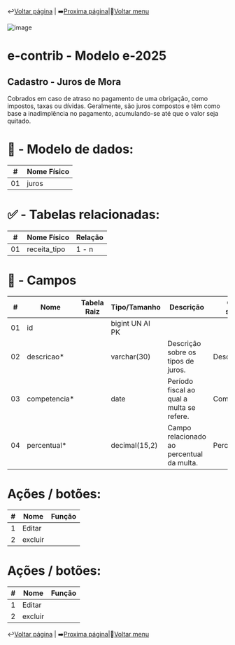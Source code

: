                                                                  
↩️[Voltar página](https://github.com/VenturaCerqueira/Documento_gestao_tributaria/blob/main/Cadastro/02%20-%20multa.md) | ➡️[Proxima página](https://github.com/VenturaCerqueira/Documento_gestao_tributaria/blob/main/Cadastro/04%20-%20tipo_de_receita.md)|🔢[Voltar menu](https://github.com/VenturaCerqueira/Documento_gestao_tributaria)    

![image](https://github.com/user-attachments/assets/04662de1-1516-48d7-bb8c-50b38989e58b)
# e-contrib - Modelo e-2025 
##  Cadastro - Juros de Mora
Cobrados em caso de atraso no pagamento de uma obrigação, como impostos, taxas ou dívidas. Geralmente, são juros compostos e têm como base a inadimplência no pagamento, acumulando-se até que o valor seja quitado.
# 🎲 - Modelo de dados:
 **\#**  |**Nome Físico**               |
---------|------------------------------|
01       | juros                        |

#
#   ✅ - Tabelas relacionadas:
 **\#**  |**Nome Físico**               |   **Relação** |
---------|------------------------------|---------------|      
01       | receita_tipo                 |     1 - n     |

#
# 🔢 - Campos
 **\#**  | **Nome**                     | **Tabela Raiz**         | **Tipo/Tamanho**        | **Descrição**                                                                        | **Campo sistema**                      |
---------|------------------------------|-------------------------|-------------------------|--------------------------------------------------------------------------------------|----------------------------------------|
01       | id                           |                         | bigint UN AI PK         |                                                                                      |                                        |
02       | descricao*                   |                         | varchar(30)             | Descrição sobre os tipos de juros.                                                   |  Descrição                             |
03       | competencia*                 |                         | date                    | Período fiscal ao qual a multa se refere.                                            |  Competência                           |
04       | percentual*                  |                         | decimal(15,2)           | Campo relacionado ao percentual da multa.                                            |  Percentual/mês                        |

# Ações / botões:
 **\#**  |**Nome**                      |   **Função**  |
---------|------------------------------|---------------|
1        | Editar                       |               |
2        | excluir                      |               |

# Ações / botões:
 **\#**  |**Nome**                      |   **Função**  |
---------|------------------------------|---------------|
1        | Editar                       |               |
2        | excluir                      |               |

                                                                 
  ↩️[Voltar página](https://github.com/VenturaCerqueira/Documento_gestao_tributaria/blob/main/Cadastro/02%20-%20multa.md) | ➡️[Proxima página](https://github.com/VenturaCerqueira/Documento_gestao_tributaria/blob/main/Cadastro/04%20-%20tipo_de_receita.md)|🔢[Voltar menu](https://github.com/VenturaCerqueira/Documento_gestao_tributaria)    